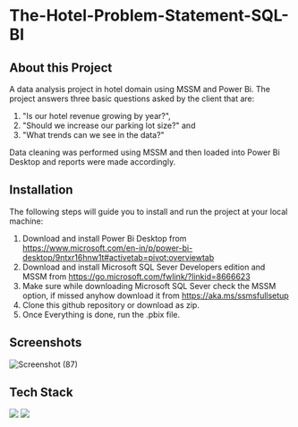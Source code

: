 
# The-Hotel-Problem-Statement-SQL-BI


## About this Project

A data analysis project in hotel domain using MSSM and Power Bi. The
project answers three basic questions asked by the client that are:

1. "Is our hotel revenue growing by year?",
2.  "Should we increase our parking lot size?" and 
3. "What trends can we see in the data?" 

Data cleaning was performed using MSSM and then loaded into Power Bi Desktop and reports
were made accordingly.
## Installation

The following steps will guide you to install and run the project at your local machine:

1. Download and install Power Bi Desktop from https://www.microsoft.com/en-in/p/power-bi-desktop/9ntxr16hnw1t#activetab=pivot:overviewtab
2. Download and install Microsoft SQL Sever Developers edition and MSSM from https://go.microsoft.com/fwlink/?linkid=8666623
3. Make sure while downloading Microsoft SQL Sever check the MSSM option, if missed anyhow download it from https://aka.ms/ssmsfullsetup
4. Clone this github repository or download as zip.
5. Once Everything is done, run the .pbix file. 
## Screenshots
![Screenshot (87)](https://user-images.githubusercontent.com/75041273/126884243-65401bdf-ef40-4b97-a8fe-c0dc5a53d218.png)
## Tech Stack

<img src="https://img.shields.io/badge/Microsoft%20SQL%20Sever-CC2927?style=for-the-badge&logo=microsoft%20sql%20server&logoColor=white" /> <img src="https://img.shields.io/badge/PowerBI-F2C811?style=for-the-badge&logo=Power%20BI&logoColor=black"/> 
  
